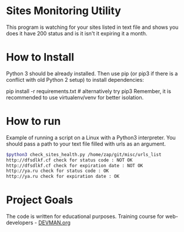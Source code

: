 # Sites Monitoring Utility

This program is watching for your sites listed in text file and shows you does it have 200 status and is it isn't it expiring it a month.

# How to Install
Python 3 should be already installed. Then use pip (or pip3 if there is a conflict with old Python 2 setup) to install dependencies:

pip install -r requirements.txt # alternatively try pip3
Remember, it is recommended to use virtualenv/venv for better isolation.

# How to run
Example of running a script on a Linux with a Python3 interpreter. You should pass a path to your text file filled with urls as an argument.
```bash
$python3 check_sites_health.py /home/zap/git/misc/urls_list
http://dfsdlkf.cf check for status code : NOT OK
http://dfsdlkf.cf check for expiration date : NOT OK
http://ya.ru check for status code : OK
http://ya.ru check for expiration date : OK
```

# Project Goals

The code is written for educational purposes. Training course for web-developers - [DEVMAN.org](https://devman.org)
